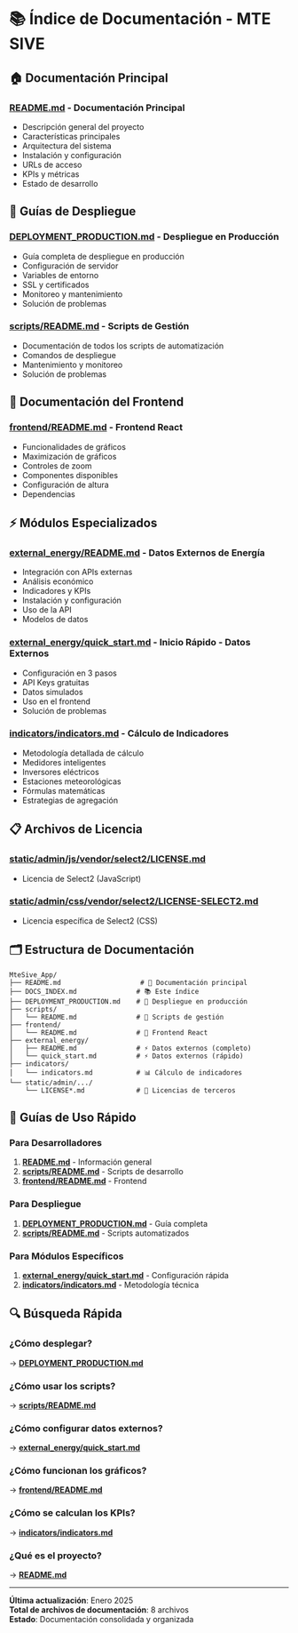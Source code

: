 # 📚 Índice de Documentación - MTE SIVE

## 🏠 Documentación Principal

### **[README.md](README.md)** - Documentación Principal
- Descripción general del proyecto
- Características principales
- Arquitectura del sistema
- Instalación y configuración
- URLs de acceso
- KPIs y métricas
- Estado de desarrollo

## 🚀 Guías de Despliegue

### **[DEPLOYMENT_PRODUCTION.md](DEPLOYMENT_PRODUCTION.md)** - Despliegue en Producción
- Guía completa de despliegue en producción
- Configuración de servidor
- Variables de entorno
- SSL y certificados
- Monitoreo y mantenimiento
- Solución de problemas

### **[scripts/README.md](scripts/README.md)** - Scripts de Gestión
- Documentación de todos los scripts de automatización
- Comandos de despliegue
- Mantenimiento y monitoreo
- Solución de problemas

## 🎨 Documentación del Frontend

### **[frontend/README.md](frontend/README.md)** - Frontend React
- Funcionalidades de gráficos
- Maximización de gráficos
- Controles de zoom
- Componentes disponibles
- Configuración de altura
- Dependencias

## ⚡ Módulos Especializados

### **[external_energy/README.md](external_energy/README.md)** - Datos Externos de Energía
- Integración con APIs externas
- Análisis económico
- Indicadores y KPIs
- Instalación y configuración
- Uso de la API
- Modelos de datos

### **[external_energy/quick_start.md](external_energy/quick_start.md)** - Inicio Rápido - Datos Externos
- Configuración en 3 pasos
- API Keys gratuitas
- Datos simulados
- Uso en el frontend
- Solución de problemas

### **[indicators/indicators.md](indicators/indicators.md)** - Cálculo de Indicadores
- Metodología detallada de cálculo
- Medidores inteligentes
- Inversores eléctricos
- Estaciones meteorológicas
- Fórmulas matemáticas
- Estrategias de agregación

## 📋 Archivos de Licencia

### **[static/admin/js/vendor/select2/LICENSE.md](static/admin/js/vendor/select2/LICENSE.md)**
- Licencia de Select2 (JavaScript)

### **[static/admin/css/vendor/select2/LICENSE-SELECT2.md](static/admin/css/vendor/select2/LICENSE-SELECT2.md)**
- Licencia específica de Select2 (CSS)

## 🗂️ Estructura de Documentación

```
MteSive_App/
├── README.md                    # 📖 Documentación principal
├── DOCS_INDEX.md               # 📚 Este índice
├── DEPLOYMENT_PRODUCTION.md    # 🚀 Despliegue en producción
├── scripts/
│   └── README.md               # 🔧 Scripts de gestión
├── frontend/
│   └── README.md               # 🎨 Frontend React
├── external_energy/
│   ├── README.md               # ⚡ Datos externos (completo)
│   └── quick_start.md          # ⚡ Datos externos (rápido)
├── indicators/
│   └── indicators.md           # 📊 Cálculo de indicadores
└── static/admin/.../
    └── LICENSE*.md             # 📄 Licencias de terceros
```

## 🎯 Guías de Uso Rápido

### Para Desarrolladores
1. **[README.md](README.md)** - Información general
2. **[scripts/README.md](scripts/README.md)** - Scripts de desarrollo
3. **[frontend/README.md](frontend/README.md)** - Frontend

### Para Despliegue
1. **[DEPLOYMENT_PRODUCTION.md](DEPLOYMENT_PRODUCTION.md)** - Guía completa
2. **[scripts/README.md](scripts/README.md)** - Scripts automatizados

### Para Módulos Específicos
1. **[external_energy/quick_start.md](external_energy/quick_start.md)** - Configuración rápida
2. **[indicators/indicators.md](indicators/indicators.md)** - Metodología técnica

## 🔍 Búsqueda Rápida

### ¿Cómo desplegar?
→ **[DEPLOYMENT_PRODUCTION.md](DEPLOYMENT_PRODUCTION.md)**

### ¿Cómo usar los scripts?
→ **[scripts/README.md](scripts/README.md)**

### ¿Cómo configurar datos externos?
→ **[external_energy/quick_start.md](external_energy/quick_start.md)**

### ¿Cómo funcionan los gráficos?
→ **[frontend/README.md](frontend/README.md)**

### ¿Cómo se calculan los KPIs?
→ **[indicators/indicators.md](indicators/indicators.md)**

### ¿Qué es el proyecto?
→ **[README.md](README.md)**

---

**Última actualización**: Enero 2025  
**Total de archivos de documentación**: 8 archivos  
**Estado**: Documentación consolidada y organizada
